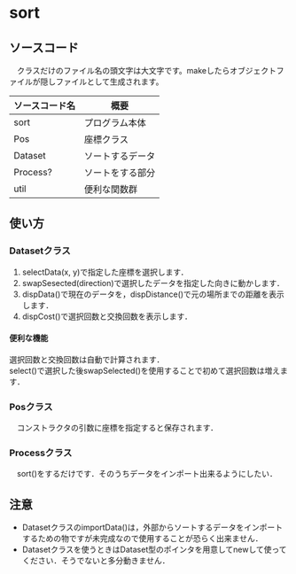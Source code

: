 # sort
##  ソースコード
　クラスだけのファイル名の頭文字は大文字です。makeしたらオブジェクトファイルが隠しファイルとして生成されます。

|ソースコード名|概要|
|:---------|----------|
|sort|プログラム本体|
|Pos|座標クラス|
|Dataset|ソートするデータ|
|Process?|ソートをする部分|
|util|便利な関数群|
  
## 使い方
### Datasetクラス
1. selectData(x, y)で指定した座標を選択します．
2. swapSesected(direction)で選択したデータを指定した向きに動かします．
3. dispData()で現在のデータを，dispDistance()で元の場所までの距離を表示します．
4. dispCost()で選択回数と交換回数を表示します．

#### 便利な機能
選択回数と交換回数は自動で計算されます．  
select()で選択した後swapSelected()を使用することで初めて選択回数は増えます．

### Posクラス
　コンストラクタの引数に座標を指定すると保存されます．

### Processクラス
　sort()をするだけです．そのうちデータをインポート出来るようにしたい．

## 注意
* DatasetクラスのimportData()は，外部からソートするデータをインポートするための物ですが未完成なので使用することが恐らく出来ません．
* Datasetクラスを使うときはDataset型のポインタを用意してnewして使ってください．そうでないと多分動きません．
